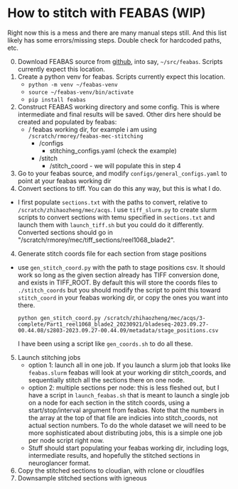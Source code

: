 # How to stitch with FEABAS (WIP)

Right now this is a mess and there are many manual steps still. And this list likely has some errors/missing steps. Double check for hardcoded paths, etc.

0. Download FEABAS source from [github](https://github.com/YuelongWu/feabas), into say, `~/src/feabas`. Scripts currently expect this location. 
1. Create a python venv for feabas. Scripts currently expect this location. 
    - `python -m venv ~/feabas-venv`
    - `source ~/feabas-venv/bin/activate`
    - `pip install feabas`
2. Construct FEABAS working directory and some config. This is where intermediate and final results will be saved. Other dirs here should be created and populated by feabas:
    - / feabas working dir, for example i am using `/scratch/rmorey/feabas-mec-stitching`
        - /configs
            - stitching_configs.yaml (check the example)
        - /stitch
            - /stitch_coord - we will populate this in step 4
3. Go to your feabas source, and modify `configs/general_configs.yaml` to point at your feabas working dir
3. Convert sections to tiff. You can do this any way, but this is what I do.
- I first populate `sections.txt` with the paths to convert, relative to `/scratch/zhihaozheng/mec/acqs`. I use `tiff_slurm.py` to create slurm scripts to convert sections with temu specified in `sections.txt` and launch them with `launch_tiff.sh` but you could do it differently. Converted sections should go in "/scratch/rmorey/mec/tiff_sections/reel1068_blade2". 
4. Generate stitch coords file for each section from stage positions
- use `gen_stitch_coord.py` with the path to stage positions csv. It should work so long as the given section already has TIFF conversion done, and exists in TIFF_ROOT. By default this will store the coords files to `./stitch_coords` but you should modify the script to point this toward `stitch_coord` in your feabas working dir, or copy the ones you want into there.

    ```
    python gen_stitch_coord.py /scratch/zhihaozheng/mec/acqs/3-complete/Part1_reel1068_blade2_20230921/bladeseq-2023.09.27-00.44.08/s2803-2023.09.27-00.44.09/metadata/stage_positions.csv
    ```
    I have been using a script like `gen_coords.sh` to do all these.

5. Launch stitching jobs
    - option 1: launch all in one job. If you launch a slurm job that looks like `feabas.slurm` feabas will look at your working dir stitch_coords, and sequentially stitch all the sections there on one node.
    - option 2: multiple sections per node: this is less fleshed out, but I have a script in `launch_feabas.sh` that is meant to launch a single job on a node for each section in the stitch coords, using a start/stop/interval argument from feabas. Note that the numbers in the array at the top of that file are indicies into stitch_coords, not actual section numbers. To do the whole dataset we will need to be more sophisticated about distributing jobs, this is a simple one job per node script right now. 
    - Stuff should start populating your feabas working dir, including logs, intermediate results, and hopefully the stitched sections in neuroglancer format.
6. Copy the stitched sections to cloudian, with rclone or cloudfiles
7. Downsample stitched sections with igneous
